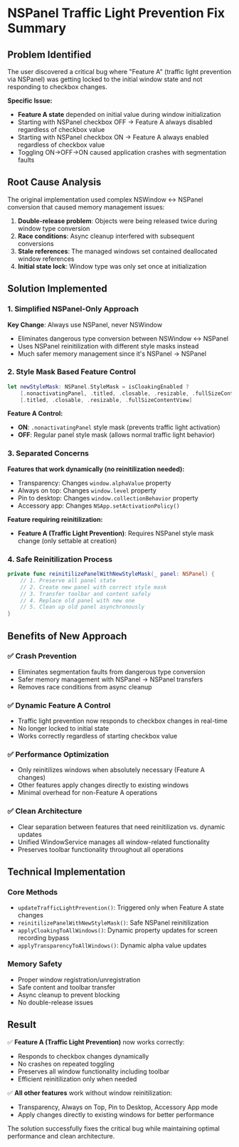 # NSPanel Traffic Light Prevention Fix Summary

## Problem Identified
The user discovered a critical bug where "Feature A" (traffic light prevention via NSPanel) was getting locked to the initial window state and not responding to checkbox changes.

**Specific Issue:**
- **Feature A state** depended on initial value during window initialization
- Starting with NSPanel checkbox OFF → Feature A always disabled regardless of checkbox value
- Starting with NSPanel checkbox ON → Feature A always enabled regardless of checkbox value
- Toggling ON→OFF→ON caused application crashes with segmentation faults

## Root Cause Analysis
The original implementation used complex NSWindow ↔ NSPanel conversion that caused memory management issues:

1. **Double-release problem**: Objects were being released twice during window type conversion
2. **Race conditions**: Async cleanup interfered with subsequent conversions
3. **Stale references**: The managed windows set contained deallocated window references
4. **Initial state lock**: Window type was only set once at initialization

## Solution Implemented

### 1. Simplified NSPanel-Only Approach
**Key Change**: Always use NSPanel, never NSWindow
- Eliminates dangerous type conversion between NSWindow ↔ NSPanel
- Uses NSPanel reinitilization with different style masks instead
- Much safer memory management since it's NSPanel → NSPanel

### 2. Style Mask Based Feature Control
```swift
let newStyleMask: NSPanel.StyleMask = isCloakingEnabled ? 
    [.nonactivatingPanel, .titled, .closable, .resizable, .fullSizeContentView] :
    [.titled, .closable, .resizable, .fullSizeContentView]
```

**Feature A Control:**
- **ON**: `.nonactivatingPanel` style mask (prevents traffic light activation)
- **OFF**: Regular panel style mask (allows normal traffic light behavior)

### 3. Separated Concerns
**Features that work dynamically (no reinitilization needed):**
- Transparency: Changes `window.alphaValue` property
- Always on top: Changes `window.level` property
- Pin to desktop: Changes `window.collectionBehavior` property
- Accessory app: Changes `NSApp.setActivationPolicy()`

**Feature requiring reinitilization:**
- **Feature A (Traffic Light Prevention)**: Requires NSPanel style mask change (only settable at creation)

### 4. Safe Reinitilization Process
```swift
private func reinitilizePanelWithNewStyleMask(_ panel: NSPanel) {
    // 1. Preserve all panel state
    // 2. Create new panel with correct style mask
    // 3. Transfer toolbar and content safely
    // 4. Replace old panel with new one
    // 5. Clean up old panel asynchronously
}
```

## Benefits of New Approach

### ✅ Crash Prevention
- Eliminates segmentation faults from dangerous type conversion
- Safer memory management with NSPanel → NSPanel transfers
- Removes race conditions from async cleanup

### ✅ Dynamic Feature A Control
- Traffic light prevention now responds to checkbox changes in real-time
- No longer locked to initial state
- Works correctly regardless of starting checkbox value

### ✅ Performance Optimization
- Only reinitilizes windows when absolutely necessary (Feature A changes)
- Other features apply changes directly to existing windows
- Minimal overhead for non-Feature A operations

### ✅ Clean Architecture
- Clear separation between features that need reinitilization vs. dynamic updates
- Unified WindowService manages all window-related functionality
- Preserves toolbar functionality throughout all operations

## Technical Implementation

### Core Methods
- `updateTrafficLightPrevention()`: Triggered only when Feature A state changes
- `reinitilizePanelWithNewStyleMask()`: Safe NSPanel reinitilization
- `applyCloakingToAllWindows()`: Dynamic property updates for screen recording bypass
- `applyTransparencyToAllWindows()`: Dynamic alpha value updates

### Memory Safety
- Proper window registration/unregistration
- Safe content and toolbar transfer
- Async cleanup to prevent blocking
- No double-release issues

## Result
✅ **Feature A (Traffic Light Prevention)** now works correctly:
- Responds to checkbox changes dynamically
- No crashes on repeated toggling
- Preserves all window functionality including toolbar
- Efficient reinitilization only when needed

✅ **All other features** work without window reinitilization:
- Transparency, Always on Top, Pin to Desktop, Accessory App mode
- Apply changes directly to existing windows for better performance

The solution successfully fixes the critical bug while maintaining optimal performance and clean architecture.
